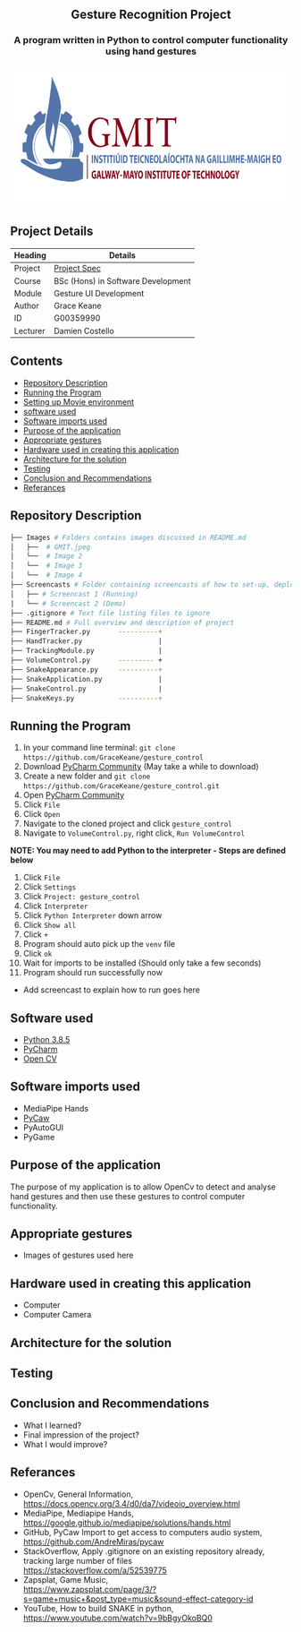 <h2 align="center">
    Gesture Recognition Project
</h3>

<h3 align="center">
    A program written in Python to control computer functionality using hand gestures
</h4>

<p align="center">
  <img src="./Images/GMIT.jpeg" width=600 height=250/>
</p>

## Project Details
Heading  | Details
-------- | -------------------------------------
Project  | [Project Spec](https://learnonline.gmit.ie/pluginfile.php/316035/mod_resource/content/0/Gesture%20Based%20UI%20Project.pdf)
Course   | BSc (Hons) in Software Development
Module   | Gesture UI Development
Author   | Grace Keane 
ID       | G00359990
Lecturer | Damien Costello

## Contents
- [Repository Description](#repository-description)
- [Running the Program](#running-the-program)
- [Setting up Movie environment](#setting-up-movie-environment)
- [software used](#software-used)
- [Software imports used](#software-imports-used)
- [Purpose of the application](#sha512-overview)
- [Appropriate gestures](#appropriate-gestures)
- [Hardware used in creating this application](#hardware-used-in-creating-this-application)
- [Architecture for the solution](#architecture-for-the-solution)
- [Testing](#testing)
- [Conclusion and Recommendations](#conclusion-and-recommendations)
- [Referances](#referances)

## Repository Description
```bash
├── Images # Folders contains images discussed in README.md
│   ├──  # GMIT.jpeg
│   └──  # Image 2
│   └──  # Image 3
│   └──  # Image 4
├── Screencasts # Folder containing screencasts of how to set-up, deploy and run project
│   ├── # Screencast 1 (Running)
|   └── # Screencast 2 (Demo)
├── .gitignore # Text file listing files to ignore
├── README.md # Full overview and description of project
├── FingerTracker.py       ----------+
├── HandTracker.py                   |
├── TrackingModule.py                |
├── VolumeControl.py       --------- +
├── SnakeAppearance.py     ----------+
├── SnakeApplication.py              |
├── SnakeControl.py                  |
├── SnakeKeys.py           ----------+

```

## Running the Program
1. In your command line terminal: ```git clone https://github.com/GraceKeane/gesture_control```<br>
2. Download [PyCharm Community](https://www.jetbrains.com/pycharm/download/#section=windows) (May take a while to download)
3. Create a new folder and ```git clone https://github.com/GraceKeane/gesture_control.git```
4. Open [PyCharm Community](https://www.jetbrains.com/pycharm/download/#section=windows)
5. Click ```File```
6. Click ```Open```
7. Navigate to the cloned project and click ```gesture_control```
8. Navigate to ```VolumeControl.py```, right click, ```Run VolumeControl```

<b>NOTE: You may need to add Python to the interpreter - Steps are defined below</b>
1. Click ```File```
2. Click ```Settings```
3. Click ```Project: gesture_control```
4. Click ```Interpreter```
5. Click ```Python Interpreter``` down arrow
6. Click ```Show all```
7. Click ```+```
8. Program should auto pick up the ```venv``` file
9. Click ```ok```
10. Wait for imports to be installed (Should only take a few seconds)
11. Program should run successfully now

- Add screencast to explain how to run goes here


## Software used
- [Python 3.8.5](https://www.anaconda.com/products/individual)
- [PyCharm](https://www.jetbrains.com/pycharm/download/#section=windows)
- [Open CV](https://opencv.org/) 

## Software imports used
- MediaPipe Hands
- [PyCaw](https://github.com/AndreMiras/pycaw)
- PyAutoGUI
- PyGame

## Purpose of the application
The purpose of my application is to allow OpenCv to detect and analyse hand gestures and then use these gestures to control computer functionality.

## Appropriate gestures
- Images of gestures used here

## Hardware used in creating this application
- Computer 
- Computer Camera

## Architecture for the solution

## Testing

## Conclusion and Recommendations
- What I learned?
- Final impression of the project?
- What I would improve?

## Referances
- OpenCv, General Information, <br>
https://docs.opencv.org/3.4/d0/da7/videoio_overview.html <br>
- MediaPipe, Mediapipe Hands, <br>
    https://google.github.io/mediapipe/solutions/hands.html <br>
- GitHub, PyCaw Import to get access to computers audio system, <br>
   https://github.com/AndreMiras/pycaw
- StackOverflow, Apply .gitignore on an existing repository already, <br>
  tracking large number of files <br>
https://stackoverflow.com/a/52539775 <br>
- Zapsplat, Game Music, <br>
https://www.zapsplat.com/page/3/?s=game+music+&post_type=music&sound-effect-category-id <br>
- YouTube, How to build SNAKE in python, <br>
https://www.youtube.com/watch?v=9bBgyOkoBQ0 <br>